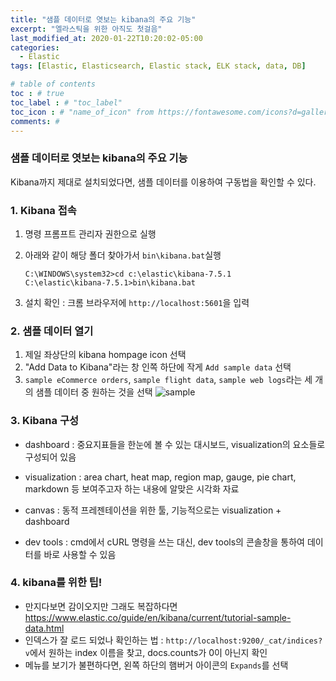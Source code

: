 ```yaml
---
title: "샘플 데이터로 엿보는 kibana의 주요 기능"
excerpt: "엘라스틱을 위한 아직도 첫걸음"
last_modified_at: 2020-01-22T10:20:02-05:00
categories:
  - Elastic
tags: [Elastic, Elasticsearch, Elastic stack, ELK stack, data, DB]

# table of contents
toc : # true
toc_label : # "toc_label"
toc_icon : # "name_of_icon" from https://fontawesome.com/icons?d=gallery&s=solid&m=free
comments: # 
---
```



### 샘플 데이터로 엿보는 kibana의 주요 기능

Kibana까지 제대로 설치되었다면, 샘플 데이터를 이용하여 구동법을 확인할 수 있다.



### 1. Kibana 접속 

1. 명령 프롬프트 관리자 권한으로 실행

2. 아래와 같이 해당 폴더 찾아가서 `bin\kibana.bat`실행

   ```
   C:\WINDOWS\system32>cd c:\elastic\kibana-7.5.1
   C:\elastic\kibana-7.5.1>bin\kibana.bat
   ```

3. 설치 확인 : 크롬 브라우저에 `http://localhost:5601`을 입력



### 2. 샘플 데이터 열기

1. 제일 좌상단의 kibana hompage icon 선택
2. "Add Data to Kibana"라는 창 인쪽 하단에 작게 `Add sample data` 선택
3. `sample eCommerce orders`, `sample flight data`, `sample web logs`라는 세 개의 샘플 데이터 중 원하는 것을 선택
![sample](https://www.elastic.co/guide/en/kibana/current/images/add-sample-data.png)


### 3. Kibana 구성

- dashboard : 중요지표들을 한눈에 볼 수 있는 대시보드, visualization의 요소들로 구성되어 있음

- visualization : area chart, heat map, region map, gauge, pie chart, markdown 등 보여주고자 하는 내용에 알맞은 시각화 자료 

- canvas : 동적 프레젠테이션을 위한 툴, 기능적으로는 visualization + dashboard
- dev tools : cmd에서 cURL 명령을 쓰는 대신, dev tools의 콘솔창을 통하여 데이터를 바로 사용할 수 있음



### 4. kibana를 위한 팁!
- 만지다보면 감이오지만 그래도 복잡하다면 https://www.elastic.co/guide/en/kibana/current/tutorial-sample-data.html
- 인덱스가 잘 로드 되었나 확인하는 법 : `http://localhost:9200/_cat/indices?v`에서 원하는 index 이름을 찾고, docs.counts가 0이 아닌지 확인 
- 메뉴를 보기가 불편하다면, 왼쪽 하단의 햄버거 아이콘의 `Expands`를 선택
